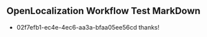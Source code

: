 ## OpenLocalization Workflow Test MarkDown
* 02f7efb1-ec4e-4ec6-aa3a-bfaa05ee56cd thanks!

<!--HONumber=Jul16_HO3-->


